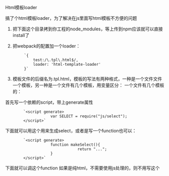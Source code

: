 Html模板loader

搞了个html模板loader，为了解决在js里面写html模板不方便的问题

1. 把下面这个目录拷到你工程的node_modules，等上传到npm应该就可以直接install了

2. 把webpack的配置加一个loader：


            `{
                test:/\.tpl\.html$/,
                loader: 'html-template-loader'
            }`


3. 模板文件的后缀名为.tpl.html，模板的写法有两种格式，一种是一个文件文件一个模板，另一种是一个文件有几个模板，用变量区分：
一个文件有几个模板的：

首先写一个依赖的script，带上generate属性

            `<script generate>
                        var SELECT = require("js/select");
            </script>`


下面就可以用这个用来生成select，或者是写一个function也可以：

            `<script generate>
                        function makeSelect(){
                                    return "...";
                        }    
            </script>`
            
下面就可以调这个function
如果是纯html，不需要使用js处理的，则不用写这个<script generate>

在用的时候就写一个<script>标签，别带generate，

            `<script>select.makSelect()</script>`

不同的变量用<!--%变量名%-->隔开，像上面的截图

            `<!--%email%-->
            <div></div>

            <!--%alert%-->
            <div></div>`

3. 然后就可以require这个以.tpl.html结尾的模块：

            `var tpl = require("tpl/home.tpl.html");
            $("body").append(tpl.email);`
            

4. 如果一个模块只有单个变量的，则直接写html即可，最好require返回的是一个string

single.tpl.html:

            `<div>1</div>
            <p>2</p>`

            `var tpl = require("tpl/single.tpl.html");
            console.log(tpl) //tpl是一个字符串`


